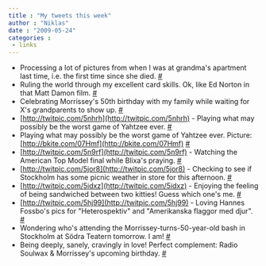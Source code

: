 ```yaml
---
title : "My tweets this week"
author : "Niklas"
date : "2009-05-24"
categories : 
 - links
---
```


- Processing a lot of pictures from when I was at grandma's apartment last time, i.e. the first time since she died. [#](http://twitter.com/pivic/statuses/1894576479)
- Ruling the world through my excellent card skills. Ok, like Ed Norton in that Matt Damon film. [#](http://twitter.com/pivic/statuses/1887622954)
- Celebrating Morrissey's 50th birthday with my family while waiting for X's grandparents to show up. [#](http://twitter.com/pivic/statuses/1880717199)
- [http://twitpic.com/5nhrh](http://twitpic.com/5nhrh) - Playing what may possibly be the worst game of Yahtzee ever. [#](http://twitter.com/pivic/statuses/1875970285)
- Playing what may possibly be the worst game of Yahtzee ever. Picture: [http://bkite.com/07Hmf](http://bkite.com/07Hmf) [#](http://twitter.com/pivic/statuses/1875957030)
- [http://twitpic.com/5n9rf](http://twitpic.com/5n9rf) - Watching the American Top Model final while Blixa's praying. [#](http://twitter.com/pivic/statuses/1875099731)
- [http://twitpic.com/5jor8](http://twitpic.com/5jor8) - Checking to see if Stockholm has some picnic weather in store for this afternoon. [#](http://twitter.com/pivic/statuses/1857690863)
- [http://twitpic.com/5idxz](http://twitpic.com/5idxz) - Enjoying the feeling of being sandwiched between two kitties! Guess which one's me. [#](http://twitter.com/pivic/statuses/1851284005)
- [http://twitpic.com/5hj99](http://twitpic.com/5hj99) - Loving Hannes Fossbo's pics for "Heterospektiv" and "Amerikanska flaggor med djur". [#](http://twitter.com/pivic/statuses/1847062998)
- Wondering who's attending the Morrissey-turns-50-year-old bash in Stockholm at Södra Teatern tomorrow. I am! [#](http://twitter.com/pivic/statuses/1844724095)
- Being deeply, sanely, cravingly in love! Perfect complement: Radio Soulwax & Morrissey's upcoming birthday. [#](http://twitter.com/pivic/statuses/1836041906)
